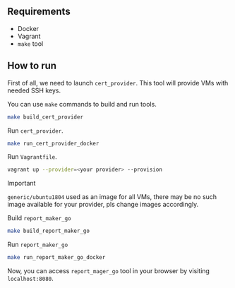 
## Requirements
* Docker
* Vagrant
* `make` tool

## How to run


First of all, we need to launch `cert_provider`. This tool will provide VMs with needed SSH keys.

You can use `make` commands to build and run tools.
```bash
make build_cert_provider
```

Run `cert_provider`.
```bash
make run_cert_provider_docker
```

Run `Vagrantfile`.
```bash
vagrant up --provider=<your provider> --provision
```

> [!IMPORTANT]
> `generic/ubuntu1804` used as an image for all VMs, there may be no such image available for your provider, pls change images accordingly.


Build `report_maker_go`
```bash
make build_report_maker_go
```

Run `report_maker_go`
```bash
make run_report_maker_go_docker
```

Now, you can access `report_mager_go` tool in your browser by visiting `localhost:8080`.
